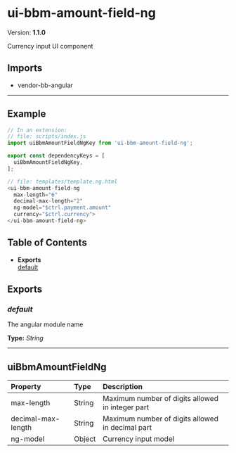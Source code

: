 # ui-bbm-amount-field-ng


Version: **1.1.0**

Currency input UI component

## Imports

* vendor-bb-angular

---

## Example

```javascript
// In an extension:
// file: scripts/index.js
import uiBbmAmountFieldNgKey from 'ui-bbm-amount-field-ng';

export const dependencyKeys = [
  uiBbmAmountFieldNgKey,
];

// file: templates/template.ng.html
<ui-bbm-amount-field-ng
  max-length="6"
  decimal-max-length="2"
  ng-model="$ctrl.payment.amount"
  currency="$ctrl.currency">
</ui-bbm-amount-field-ng>
```

## Table of Contents
- **Exports**<br/>    <a href="#default">default</a><br/>

## Exports

### <a name="default"></a>*default*

The angular module name

**Type:** *String*


---

## uiBbmAmountFieldNg


| Property | Type | Description |
| :-- | :-- | :-- |
| max-length | String | Maximum number of digits allowed in integer part |
| decimal-max-length | String | Maximum number of digits allowed in decimal part |
| ng-model | Object | Currency input model |
